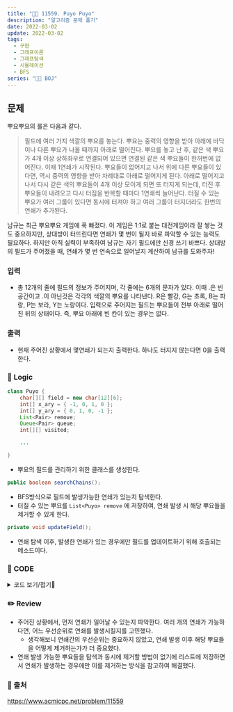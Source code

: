 ```yaml
---
title: "👩‍💻 11559. Puyo Puyo"
description: "알고리즘 문제 풀기"
date: 2022-03-02
update: 2022-03-02
tags:
  - 구현
  - 그래프이론
  - 그래프탐색
  - 시뮬레이션
  - BFS
series: "👩‍💻 BOJ"
---
```


## 문제

뿌요뿌요의 룰은 다음과 같다.

> 필드에 여러 가지 색깔의 뿌요를 놓는다. 뿌요는 중력의 영향을 받아 아래에 바닥이나 다른 뿌요가 나올 때까지 아래로 떨어진다.
> 뿌요를 놓고 난 후, 같은 색 뿌요가 4개 이상 상하좌우로 연결되어 있으면 연결된 같은 색 뿌요들이 한꺼번에 없어진다. 이때 1연쇄가 시작된다.
> 뿌요들이 없어지고 나서 위에 다른 뿌요들이 있다면, 역시 중력의 영향을 받아 차례대로 아래로 떨어지게 된다.
> 아래로 떨어지고 나서 다시 같은 색의 뿌요들이 4개 이상 모이게 되면 또 터지게 되는데, 터진 후 뿌요들이 내려오고 다시 터짐을 반복할 때마다 1연쇄씩 늘어난다.
> 터질 수 있는 뿌요가 여러 그룹이 있다면 동시에 터져야 하고 여러 그룹이 터지더라도 한번의 연쇄가 추가된다.

남규는 최근 뿌요뿌요 게임에 푹 빠졌다. 이 게임은 1:1로 붙는 대전게임이라 잘 쌓는 것도 중요하지만, 상대방이 터뜨린다면 연쇄가 몇 번이 될지 바로 파악할 수 있는 능력도 필요하다. 하지만 아직 실력이 부족하여 남규는 자기 필드에만 신경 쓰기 바쁘다. 상대방의 필드가 주어졌을 때, 연쇄가 몇 번 연속으로 일어날지 계산하여 남규를 도와주자!

### 입력
- 총 12개의 줄에 필드의 정보가 주어지며, 각 줄에는 6개의 문자가 있다.
이때 .은 빈공간이고 .이 아닌것은 각각의 색깔의 뿌요를 나타낸다.
R은 빨강, G는 초록, B는 파랑, P는 보라, Y는 노랑이다.
입력으로 주어지는 필드는 뿌요들이 전부 아래로 떨어진 뒤의 상태이다. 즉, 뿌요 아래에 빈 칸이 있는 경우는 없다.

### 출력
- 현재 주어진 상황에서 몇연쇄가 되는지 출력한다. 하나도 터지지 않는다면 0을 출력한다.

### 📍 **Logic**

```java
class Puyo {
    char[][] field = new char[12][6];
    int[] x_ary = { -1, 0, 1, 0 };
    int[] y_ary = { 0, 1, 0, -1 };
    List<Pair> remove;
    Queue<Pair> queue;
    int[][] visited;

    ...

}
```
- 뿌요의 필드를 관리하기 위한 클래스를 생성한다.

```java
public boolean searchChains();
```

- BFS방식으로 필드에 발생가능한 연쇄가 있는지 탐색한다.
- 터질 수 있는 뿌요를 `List<Puyo> remove` 에 저장하여, 연쇄 발생 시 해당 뿌요들을 제거할 수 있게 한다.

```java
private void updateField();
```

- 연쇄 탐색 이후, 발생한 연쇄가 있는 경우에만 필드를 업데이트하기 위해 호출되는 메소드이다.
  
### 📄 **CODE**

<details>
  <summary>코드 보기/접기💫</summary>
    <div markdown="1">

	import java.io.BufferedReader;
    import java.io.IOException;
    import java.io.InputStreamReader;
    import java.util.LinkedList;
    import java.util.List;
    import java.util.Queue;

    class Pair {
        int x;
        int y;

        Pair(int x, int y) {
            this.x = x;
            this.y = y;
        }
    }

    class Puyo {
        char[][] field = new char[12][6];
        int[] x_ary = { -1, 0, 1, 0 };
        int[] y_ary = { 0, 1, 0, -1 };
        List<Pair> remove;
        Queue<Pair> queue;
        int[][] visited;

        public boolean searchChains() {
            remove = new LinkedList<>();
            queue = new LinkedList<>();
            visited = new int[12][6];
            boolean pop = false;

            for (int i = 11; i >= 0; i--) {
                for (int j = 0; j < 6; j++) {
                    if (field[i][j] == '.') continue;
                    if (visited[i][j] != 0) continue;

                    char now = field[i][j];
                    int cnt = 1;
                    visited[i][j] = cnt++;
                    queue.add(new Pair(i, j));
                    remove.add(new Pair(i, j));

                    while(!queue.isEmpty()) {
                        Pair cur = queue.poll();
                        int curX = cur.x, curY = cur.y;

                        for (int t = 0; t < 4; t++) {
                            int ni = curX + x_ary[t], nj = curY + y_ary[t];

                            if (isBoundary(ni, nj)) continue;
                            if (visited[ni][nj] > 0) continue;

                            if (now == field[ni][nj]) {
                                visited[ni][nj] = cnt++;
                                queue.add(new Pair(ni, nj));
                                remove.add(new Pair(ni, nj));
                            }
                        }
                    }
                    if (cnt >= 5) {
                        pop = true;
                        for (Pair p : remove) {
                            field[p.x][p.y] = '.';
                        }
                    }
                    remove.clear();
                }
            }
            if (pop) {
                updateField();
            }
            return pop;
        }

        private void updateField() {
            for (int i = 0; i < 6; i++) {
                for (int j = 11; j > 0; j--) {
                    if (field[j][i] == '.') {
                        for (int k = j - 1; k >= 0; k--) {
                            if (field[k][i] != '.') {
                                field[j][i] = field[k][i];
                                field[k][i] = '.';
                                break;
                            }
                        }
                    }
                }
            }
        }

        private boolean isBoundary(int x, int y) {
            return x < 0 | x > 11 | y < 0 | y > 5;
        }
    }

    public class Main {
        public static void main(String[] args) throws IOException {
            BufferedReader br = new BufferedReader(new InputStreamReader(System.in));
            String line;
            int chains = 0;
            Puyo puyo = new Puyo();

            for (int i = 0; i < 12; i++) {
                line = br.readLine();
                for (int j = 0; j < 6; j++) {
                    puyo.field[i][j] = line.charAt(j);
                }
            }

            while(puyo.searchChains()) {
                chains++;
            }

            System.out.println(chains);

            br.close();
        }
    }
  	</div>
</details>

### ✏️ **Review**
- 주어진 상황에서, 먼저 연쇄가 일어날 수 있는지 파악한다. 여러 개의 연쇄가 가능하다면, 어느 우선순위로 연쇄를 발생시킬지를 고민했다.
  - 생각해보니 연쇄간의 우선순위는 중요하지 않았고, 연쇄 발생 이후 해당 뿌요들을 어떻게 제거하는가가 더 중요했다.
- 연쇄 발생 가능한 뿌요들을 탐색과 동시에 제거할 방법이 없기에 리스트에 저장하면서 연쇄가 발생하는 경우에만 이를 제거하는 방식을 참고하여 해결했다.

### 📕 출처
https://www.acmicpc.net/problem/11559